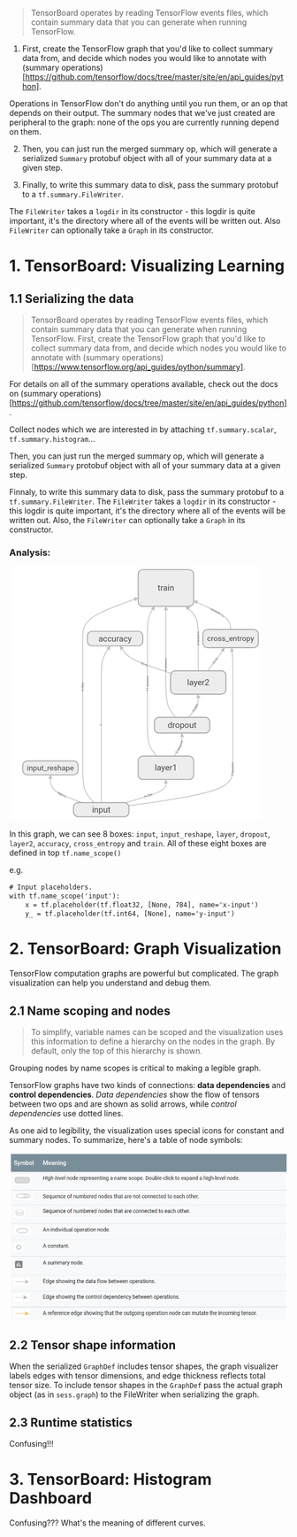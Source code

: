> TensorBoard operates by reading TensorFlow events files, which contain summary data that you can generate when running TensorFlow.

1. First, create the TensorFlow graph that you'd like to collect summary data from, and decide which nodes you would like to annotate with (summary operations)[https://github.com/tensorflow/docs/tree/master/site/en/api_guides/python].

Operations in TensorFlow don't do anything until you run them, or an op that depends on their output. The summary nodes that we've just created are peripheral to the graph: none of the ops you are currently running depend on them.

2. Then, you can just run the merged summary op, which will generate a serialized `Summary` protobuf object with all of your summary data at a given step.

3. Finally, to write this summary data to disk, pass the summary protobuf to a `tf.summary.FileWriter`.

The `FileWriter` takes a `logdir` in its constructor - this logdir is quite important, it's the directory where all of the events will be written out. Also `FileWriter` can optionally take a `Graph` in its constructor.


# 1. TensorBoard: Visualizing Learning
## 1.1 Serializing the data
> TensorBoard operates by reading TensorFlow events files, which contain summary data that you can generate when running TensorFlow.
First, create the TensorFlow graph that you'd like to collect summary data from, and decide which nodes you would like to annotate with (summary operations)[https://www.tensorflow.org/api_guides/python/summary].

For details on all of the summary operations available, check out the docs on (summary operations)[https://github.com/tensorflow/docs/tree/master/site/en/api_guides/python].

Collect nodes which we are interested in by attaching `tf.summary.scalar`, `tf.summary.histogram`...

Then, you can just run the merged summary op, which will generate a serialized `Summary` protobuf object with all of your summary data at a given step.

Finnaly, to write this summary data to disk, pass the summary protobuf to a `tf.summary.FileWriter`.
The `FileWriter` takes a `logdir` in its constructor - this logdir is quite important, it's the directory where all of the events will be written out. Also, the `FileWriter` can optionally take a `Graph` in its constructor.

### Analysis:

![img](./images/20190113_mnist_graph.png)

In this graph, we can see 8 boxes: `input`, `input_reshape`, `layer`, `dropout`,
`layer2`, `accuracy`, `cross_entropy` and `train`. All of these eight boxes are defined in top
`tf.name_scope()`

e.g.
```
# Input placeholders.
with tf.name_scope('input'):
    x = tf.placeholder(tf.float32, [None, 784], name='x-input')
    y_ = tf.placeholder(tf.int64, [None], name='y-input')
```

# 2. TensorBoard: Graph Visualization
TensorFlow computation graphs are powerful but complicated. The graph visualization
can help you understand and debug them.

## 2.1 Name scoping and nodes
> To simplify, variable names can be scoped and the visualization uses this information
to define a hierarchy on the nodes in the graph. By default, only the top of this hierarchy is shown.

Grouping nodes by name scopes is critical to making a legible graph.

TensorFlow graphs have two kinds of connections: **data dependencies** and **control dependencies**.
*Data dependencies* show the flow of tensors between two ops and are shown as solid arrows,
while *control dependencies* use dotted lines.

As one aid to legibility, the visualization uses special icons for constant and summary nodes.
To summarize, here's a table of node symbols:

![img](./images/20190113_symbols.png)

## 2.2 Tensor shape information
When the serialized `GraphDef` includes tensor shapes, the graph visualizer labels edges with tensor
dimensions, and edge thickness reflects total tensor size. To include tensor shapes in the `GraphDef`
pass the actual graph object (as in `sess.graph`) to the FileWriter when serializing the graph.

## 2.3 Runtime statistics
Confusing!!!

# 3. TensorBoard: Histogram Dashboard
Confusing??? What's the meaning of different curves.
